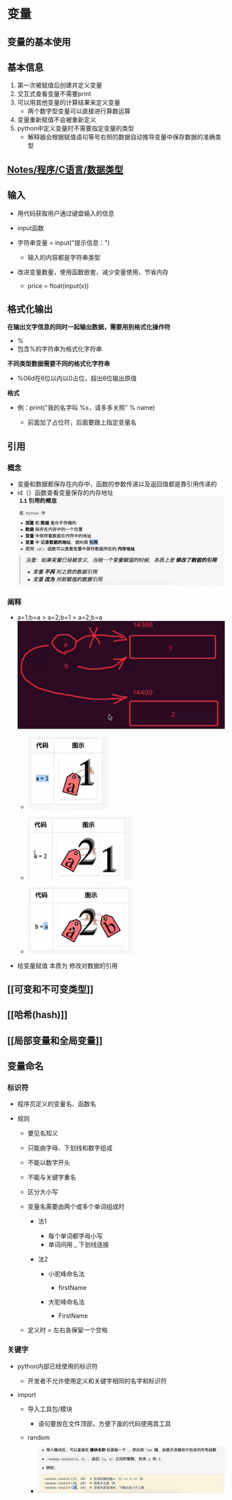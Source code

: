 # 变量

## 变量的基本使用

## 基本信息

1. 第一次被赋值后创建并定义变量
2. 交互式查看变量不需要print
3. 可以用其他变量的计算结果来定义变量
   - 两个数字型变量可以直接进行算数运算
4. 变量重新赋值不会被重新定义
5. python中定义变量时不需要指定变量的类型
   - 解释器会根据赋值语句等号右侧的数据自动推导变量中保存数据的准确类型

## [Notes/程序/C语言/数据类型](Notes/%E7%A8%8B%E5%BA%8F/C%E8%AF%AD%E8%A8%80/%E6%95%B0%E6%8D%AE%E7%B1%BB%E5%9E%8B.md)

## 输入

- 用代码获取用户通过键盘输入的信息

- input函数

- 字符串变量 = input("提示信息：")

  - 输入的内容都是字符串类型

- 改进变量数量，使用函数嵌套，减少变量使用，节省内存

  - price = float(input(x))

## 格式化输出

**在输出文字信息的同时一起输出数据，需要用到格式化操作符**

- %
- 包含%的字符串为格式化字符串

**不同类型数据需要不同的格式化字符串**

- %06d在6位以内以0占位，超出6位输出原值

**格式**

- 例：print("我的名字叫 %s，请多多关照" % name)

	- 前面加了占位符，后面要跟上指定变量名

## 引用

### 概念

- 变量和数据都保存在内存中，函数的参数传递以及返回值都是靠引用传递的
- id（）函数查看变量保存的内存地址![](assets/53feedcc848120e0e6fba5436a55a359af122c2014c2f85f67e3e8f161c0f80a.png)

### 阐释

- a=1;b=a > a=2;b=1 > a=2;b=a![](assets/77c2db56306eaecd25f31dda1820138c5384a370a105ab4ce6932b3788469815.png)

	- ![](assets/c40b287e5442b9317eb42c9524b7c86553395080e67e830d79dab7da52cacf2b.png)

	- ![](assets/c1f25c43a7b9594bd37cec5c7f9c6906e73685b697c55a36a9b724a37c2242b0.png)

	- ![](assets/c028bd5633154b066d2fcd7f045392c4a3354aecab8171af4a60871d73e6d2eb.png)

- 给变量赋值 本质为 修改对数据的引用



## [[可变和不可变类型]]



## [[哈希(hash)]]



## [[局部变量和全局变量]]



## 变量命名

### 标识符

- 程序员定义的变量名、函数名
- 规则

	- 要见名知义
	- 只能由字母、下划线和数字组成
	- 不能以数字开头
	- 不能与关键字重名
	- 区分大小写
	- 变量名需要由两个或多个单词组成时

		- 法1

			- 每个单词都字母小写
			- 单词间用 _ 下划线连接

		- 法2

			- 小驼峰命名法

				- firstName

			- 大驼峰命名法

				- FirstName

	- 定义时 = 左右各保留一个空格

### 关键字

- python内部已经使用的标识符

	- 开发者不允许使用定义和关键字相同的名字和标识符

- import

	- 导入工具包/模块

		- 语句要放在文件顶部，方便下面的代码使用其工具

	- random

		- ![](assets/e400ddc06f027a5f5b23146b7172d1d2d393e312511f5cd94767ac3ca46bb79f.png)

